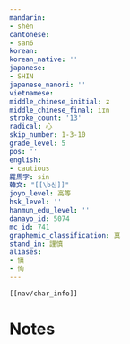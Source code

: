 ```yaml
---
mandarin:
- shèn
cantonese:
- san6
korean:
korean_native: ''
japanese:
- SHIN
japanese_nanori: ''
vietnamese:
middle_chinese_initial: ʑ
middle_chinese_final: iɪn
stroke_count: '13'
radical: 心
skip_number: 1-3-10
grade_level: 5
pos: ''
english:
- cautious
羅馬字: sin
韓文: "[[\b신]]"
joyo_level: 高等
hsk_level: ''
hanmun_edu_level: ''
danayo_id: 5074
mc_id: 741
graphemic_classification: 真
stand_in: 謹慎
aliases:
- 愼
- 恂
---
```

```meta-bind-embed
[[nav/char_info]]
```

# Notes
